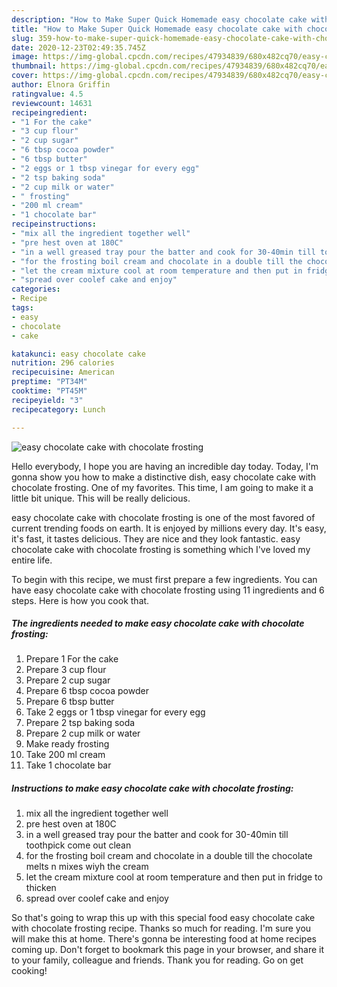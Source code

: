 ```yaml
---
description: "How to Make Super Quick Homemade easy chocolate cake with chocolate frosting"
title: "How to Make Super Quick Homemade easy chocolate cake with chocolate frosting"
slug: 359-how-to-make-super-quick-homemade-easy-chocolate-cake-with-chocolate-frosting
date: 2020-12-23T02:49:35.745Z
image: https://img-global.cpcdn.com/recipes/47934839/680x482cq70/easy-chocolate-cake-with-chocolate-frosting-recipe-main-photo.jpg
thumbnail: https://img-global.cpcdn.com/recipes/47934839/680x482cq70/easy-chocolate-cake-with-chocolate-frosting-recipe-main-photo.jpg
cover: https://img-global.cpcdn.com/recipes/47934839/680x482cq70/easy-chocolate-cake-with-chocolate-frosting-recipe-main-photo.jpg
author: Elnora Griffin
ratingvalue: 4.5
reviewcount: 14631
recipeingredient:
- "1 For the cake"
- "3 cup flour"
- "2 cup sugar"
- "6 tbsp cocoa powder"
- "6 tbsp butter"
- "2 eggs or 1 tbsp vinegar for every egg"
- "2 tsp baking soda"
- "2 cup milk or water"
- " frosting"
- "200 ml cream"
- "1 chocolate bar"
recipeinstructions:
- "mix all the ingredient together well"
- "pre hest oven at 180C"
- "in a well greased tray pour the batter and cook for 30-40min till toothpick come out clean"
- "for the frosting boil cream and chocolate in a double till the chocolate melts n mixes wiyh the cream"
- "let the cream mixture cool at room temperature and then put in fridge to thicken"
- "spread over coolef cake and enjoy"
categories:
- Recipe
tags:
- easy
- chocolate
- cake

katakunci: easy chocolate cake 
nutrition: 296 calories
recipecuisine: American
preptime: "PT34M"
cooktime: "PT45M"
recipeyield: "3"
recipecategory: Lunch

---
```



![easy chocolate cake with chocolate frosting](https://img-global.cpcdn.com/recipes/47934839/680x482cq70/easy-chocolate-cake-with-chocolate-frosting-recipe-main-photo.jpg)

Hello everybody, I hope you are having an incredible day today. Today, I'm gonna show you how to make a distinctive dish, easy chocolate cake with chocolate frosting. One of my favorites. This time, I am going to make it a little bit unique. This will be really delicious.



easy chocolate cake with chocolate frosting is one of the most favored of current trending foods on earth. It is enjoyed by millions every day. It's easy, it's fast, it tastes delicious. They are nice and they look fantastic. easy chocolate cake with chocolate frosting is something which I've loved my entire life.


To begin with this recipe, we must first prepare a few ingredients. You can have easy chocolate cake with chocolate frosting using 11 ingredients and 6 steps. Here is how you cook that.

<!--inarticleads1-->

##### The ingredients needed to make easy chocolate cake with chocolate frosting:

1. Prepare 1 For the cake
1. Prepare 3 cup flour
1. Prepare 2 cup sugar
1. Prepare 6 tbsp cocoa powder
1. Prepare 6 tbsp butter
1. Take 2 eggs or 1 tbsp vinegar for every egg
1. Prepare 2 tsp baking soda
1. Prepare 2 cup milk or water
1. Make ready  frosting
1. Take 200 ml cream
1. Take 1 chocolate bar




<!--inarticleads2-->

##### Instructions to make easy chocolate cake with chocolate frosting:

1. mix all the ingredient together well
1. pre hest oven at 180C
1. in a well greased tray pour the batter and cook for 30-40min till toothpick come out clean
1. for the frosting boil cream and chocolate in a double till the chocolate melts n mixes wiyh the cream
1. let the cream mixture cool at room temperature and then put in fridge to thicken
1. spread over coolef cake and enjoy




So that's going to wrap this up with this special food easy chocolate cake with chocolate frosting recipe. Thanks so much for reading. I'm sure you will make this at home. There's gonna be interesting food at home recipes coming up. Don't forget to bookmark this page in your browser, and share it to your family, colleague and friends. Thank you for reading. Go on get cooking!
